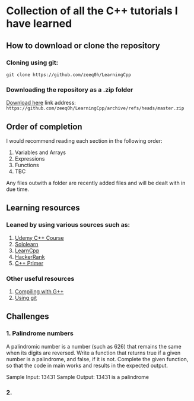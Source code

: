 # Collection of all the C++ tutorials I have learned

## How to download or clone the repository
### Cloning using git:
`git clone https://github.com/zeeq0h/LearningCpp`
### Downloading the repository as a .zip folder
[Download here](https://github.com/zeeq0h/LearningCpp/archive/refs/heads/master.zip)
link address: `https://github.com/zeeq0h/LearningCpp/archive/refs/heads/master.zip`

## Order of completion
I would recommend reading each section in the following order:
1. Variables and Arrays
2. Expressions
3. Functions
4. TBC

Any files outwith a folder are recently added files and will be dealt with in due time.

## Learning resources

### Leaned by using various sources such as:
1. [Udemy C++ Course](https://www.udemy.com/course/free-learn-c-tutorial-beginners/learn/lecture/3761044?start=0#overview)
2. [Sololearn](https://www.sololearn.com)
3. [LearnCpp](https://www.learncpp.com)
4. [HackerRank](https://www.hackerrank.com)
5. [C++ Primer](http://ptgmedia.pearsoncmg.com/images/9780321714114/samplepages/0321714113.pdf)

### Other useful resources
1. [Compiling with G++](https://www.geeksforgeeks.org/compiling-with-g-plus-plus/)
2. [Using git](https://www.w3schools.com/GIT/default.asp)

## Challenges
### 1. Palindrome numbers

A palindromic number is a number (such as 626) that remains the same when its digits are reversed.
Write a function that returns true if a given number is a palindrome, and false, if it is not.
Complete the given function, so that the code in main works and results in the expected output.

Sample Input:
13431
Sample Output:
13431 is a palindrome

### 2. 